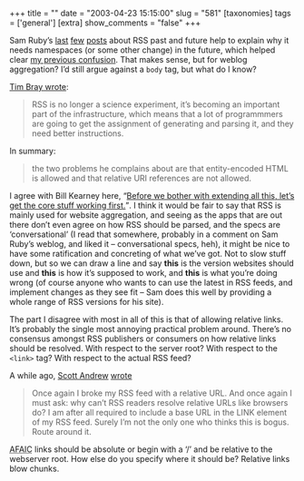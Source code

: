 +++
title = ""
date = "2003-04-23 15:15:00"
slug = "581"
[taxonomies]
tags = ['general']
[extra]
show_comments = "false"
+++

Sam Ruby’s [last](http://www.intertwingly.net/blog/1353.html) [few](http://www.intertwingly.net/blog/1354.html) [posts](http://www.intertwingly.net/blog/1355.html) about RSS past and future help to explain why it needs namespaces (or some other change) in the future, which helped clear [my previous confusion](http://pipthepixie.tripod.com/blog/archive/2003_04_06_blog.html#92422163). That makes sense, but for weblog aggregation? I’d still argue against a `body` tag, but what do I know?

[Tim Bray wrote](http://www.tbray.org/ongoing/When/200x/2003/04/22/RSS-Problems):

> RSS is no longer a science experiment, it’s becoming an important part of the infrastructure, which means that a lot of programmmers are going to get the assignment of generating and parsing it, and they need better instructions.

In summary:

> the two problems he complains about are that entity-encoded HTML is allowed and that relative URI references are not allowed.

I agree with Bill Kearney here, <q cite="http://www.ideaspace.net/users/wkearney/archives/entries/000282.html" lang="en">[Before we bother with extending all this, let’s get the core stuff working first.](http://www.ideaspace.net/users/wkearney/archives/entries/000282.html)</q>. I think it would be fair to say that RSS is mainly used for website aggregation, and seeing as the apps that are out there don’t even agree on how RSS should be parsed, and the specs are ‘conversational’ (I read that somewhere, probably in a comment on Sam Ruby’s weblog, and liked it – conversational specs, heh), it might be nice to have some ratification and concreting of what we’ve got. Not to slow stuff down, but so we can draw a line and say **this** is the version websites should use and **this** is how it’s supposed to work, and **this** is what you’re doing wrong (of course anyone who wants to can use the latest in RSS feeds, and implement changes as they see fit – Sam does this well by providing a whole range of RSS versions for his site).

The part I disagree with most in all of this is that of allowing relative links. It’s probably the single most annoying practical problem around. There’s no consensus amongst RSS publishers or consumers on how relative links should be resolved. With respect to the server root? With respect to the `<link>` tag? With respect to the actual RSS feed?

A while ago, [Scott Andrew](http://www.scottandrew.com) [wrote](http://www.scottandrew.com/main/2003_04#a000629)

> Once again I broke my RSS feed with a relative URL. And once again I must ask: why can’t RSS readers resolve relative URLs like browsers do? I am after all required to include a base URL in the LINK element of my RSS feed. Surely I’m not the only one who thinks this is bogus. Route around it.

<acronym title="As Far As I’m Concerned">AFAIC</acronym> links should be absolute or begin with a ‘/’ and be relative to the webserver root. How else do you specify where it should be? Relative links blow chunks.
